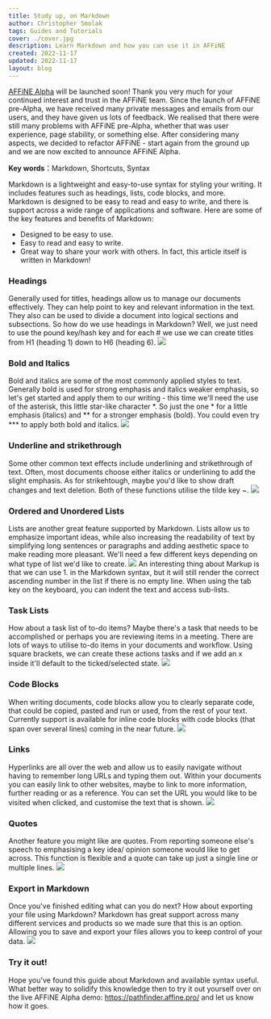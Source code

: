 ```yaml
---
title: Study up, on Markdown
author: Christopher Smolak
tags: Guides and Tutorials
cover: ./cover.jpg
description: Learn Markdown and how you can use it in AFFiNE
created: 2022-11-17
updated: 2022-11-17
layout: blog
---
```


[AFFiNE Alpha](https://pathfinder.affine.pro/) will be launched soon! Thank you very much for your continued interest and trust in the AFFiNE team.
Since the launch of AFFiNE pre-Alpha, we have received many private messages and emails from our users, and they have given us lots of feedback. We realised that there were still many problems with AFFiNE pre-Alpha, whether that was user experience, page stability, or something else. After considering many aspects, we decided to refactor AFFiNE - start again from the ground up and we are now excited to announce AFFiNE Alpha.

**Key words**：Markdown, Shortcuts, Syntax

Markdown is a lightweight and easy-to-use syntax for styling your writing. It includes features such as headings, lists, code blocks, and more. Markdown is designed to be easy to read and easy to write, and there is support across a wide range of applications and software. Here are some of the key features and benefits of Markdown: 
- Designed to be easy to use. 
- Easy to read and easy to write. 
- Great way to share your work with others. 
In fact, this article itself is written in Markdown!

### Headings
Generally used for titles, headings allow us to manage our documents effectively. They can help point to key and relevant information in the text. They also can be used to divide a document into logical sections and subsections. So how do we use headings in Markdown? Well, we just need to use the pound key/hash key and for each # we use we can create titles from H1 (heading 1) down to H6 (heading 6).
![](./headings.png)

### Bold and Italics
Bold and italics are some of the most commonly applied styles to text. Generally bold is used for strong emphasis and italics weaker emphasis, so let's get started and apply them to our writing - this time we'll need the use of the asterisk, this little star-like character *. So just the one * for a little emphasis (italics) and ** for a stronger emphasis (bold). You could even try *** to apply both bold and italics.
![](./bold-and-italics.png)

### Underline and strikethrough
Some other common text effects include underlining and strikethrough of text. Often, most documents choose either italics or underlining to add the slight emphasis. As for strikehtough, maybe you'd like to show draft changes and text deletion. Both of these functions utilise the tilde key ~.
![](./underline-and-strikethrough.png)

### Ordered and Unordered Lists
Lists are another great feature supported by Markdown. Lists allow us to emphasize important ideas, while also increasing the readability of text by simplifying long sentences or paragraphs and adding aesthetic space to make reading more pleasant. We'll need a few different keys depending on what type of list we'd like to create. 
![](./lists.png)
An interesting thing about Markup is that we can use 1. in the Markdown syntax, but it will still render the correct ascending number in the list if there is no empty line. When using the tab key on the keyboard, you can indent the text and access sub-lists.

### Task Lists
How about a task list of to-do items? Maybe there's a task that needs to be accomplished or perhaps you are reviewing items in a meeting. There are lots of ways to utilise to-do items in your documents and workflow. Using square brackets, we can create these actions tasks and if we add an x inside it'll default to the ticked/selected state.
![](./task-lists.png)

### Code Blocks
When writing documents, code blocks allow you to clearly separate code, that could be copied, pasted and run or used, from the rest of your text. Currently support is available for inline code blocks with code blocks (that span over several lines) coming in the near future.
![](./code-blocks.png)

### Links
Hyperlinks are all over the web and allow us to easily navigate without having to remember long URLs and typing them out. Within your documents you can easily link to other websites, maybe to link to more information, further reading or as a reference. You can set the URL you would like to be visited when clicked, and customise the text that is shown.
![](./links.png)

### Quotes
Another feature you might like are quotes. From reporting someone else's speech to emphasising a key idea/ opinion someone would like to get across. This function is flexible and a quote can take up just a single line or multiple lines.
![](./quotes.png)

### Export in Markdown
Once you've finished editing what can you do next? How about exporting your file using Markdown? 
Markdown has great support across many different services and products so we made sure that this is an option. Allowing you to save and export your files allows you to keep control of your data. 
![](./export.png) 

### Try it out!
Hope you've found this guide about Markdown and available syntax useful. What better way to solidify this knowledge then to try it out yourself over on the live AFFiNE Alpha demo: https://pathfinder.affine.pro/ and let us know how it goes.
